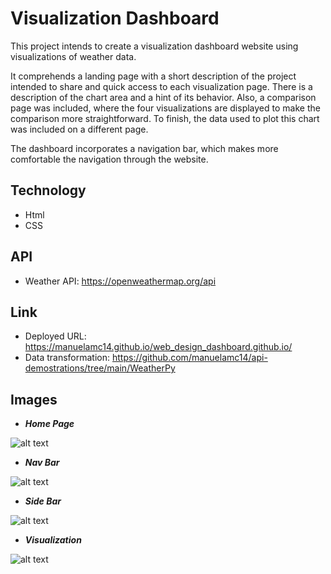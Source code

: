 # Visualization Dashboard 

This project intends to create a visualization dashboard website using visualizations of weather data. 

It comprehends a landing page with a short description of the project intended to share and quick access to each visualization page. There is a description of the chart area and a hint of its behavior. Also, a comparison page was included, where the four visualizations are displayed to make the comparison more straightforward. To finish, the data used to plot this chart was included on a different page. 

The dashboard incorporates a navigation bar, which makes more comfortable the navigation through the website.

## Technology

*  Html
* CSS

## API 

* Weather API: https://openweathermap.org/api

## Link 

* Deployed URL: https://manuelamc14.github.io/web_design_dashboard.github.io/
* Data transformation: https://github.com/manuelamc14/api-demostrations/tree/main/WeatherPy

## Images

* ***Home Page***

![alt text](https://github.com/manuelamc14/web_design_dashboard.github.io/blob/master/Images/home_page.png?raw=false)

* ***Nav Bar***

![alt text](https://github.com/manuelamc14/web_design_dashboard.github.io/blob/master/Images/nav_bar.png?raw=true)

* ***Side Bar***

![alt text](https://github.com/manuelamc14/web_design_dashboard.github.io/blob/master/Images/side_bar.png?raw=true)

* ***Visualization***

![alt text](https://github.com/manuelamc14/web_design_dashboard.github.io/blob/master/Images/visualization_sample1.png?raw=true)
